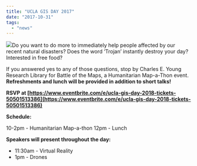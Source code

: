 ```yaml
---
title: "UCLA GIS DAY 2017"
date: "2017-10-31"
tags: 
  - "news"
---
```


[![](images/Artboard-1-e1537469443188.png)](https://sandbox.idre.ucla.edu/sandbox/wp-content/uploads/2018/09/Artboard-1-e1537469443188.png)Do you want to do more to immediately help people affected by our recent natural disasters? Does the word ‘Trojan’ instantly destroy your day? Interested in free food?

If you answered yes to any of those questions, stop by Charles E. Young Research Library for Battle of the Maps, a Humanitarian Map-a-Thon event. **Refreshments and lunch will be provided in addition to short talks!**

**RSVP at [https://www.eventbrite.com/e/ucla-gis-day-2018-tickets-50501513386](https://www.eventbrite.com/e/ucla-gis-day-2018-tickets-50501513386)**

**Schedule:**

10-2pm - Humanitarian Map-a-thon 12pm - Lunch

**Speakers will present throughout the day:**

- 11:30am - Virtual Reality
- 1pm - Drones
